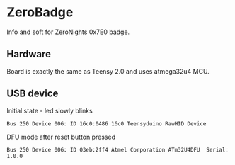 # ZeroBadge
Info and soft for ZeroNights 0x7E0 badge.

## Hardware
Board is exactly the same as Teensy 2.0 and uses atmega32u4 MCU.

## USB device

Initial state - led slowly blinks
```
Bus 250 Device 006: ID 16c0:0486 16c0 Teensyduino RawHID Device
```

DFU mode after reset button pressed
```
Bus 250 Device 006: ID 03eb:2ff4 Atmel Corporation ATm32U4DFU  Serial: 1.0.0
```
